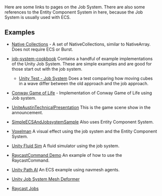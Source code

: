 Here are some links to pages on the Job System.  There are also some references to the Entity Component System in here, because the Job System is usually used with ECS.

## Examples

* [Native Collections](https://github.com/jacksondunstan/NativeCollections) - A set of NativeCollections, similar to NativeArray.  Does not require ECS or Burst.

* [job-system-cookbook](https://github.com/stella3d/job-system-cookbook)
  Contains a handful of example implementations of the Unity Job System.  These are simple examples and are good for those start out with the job system.
  
  * [Unity Test - Job System](https://github.com/douduck08/UnityTest-JobSystem)
  Does a test comparing how moving cubes in a wave differ between the old approach and the job approach.
  
* [Conway Game of Life](https://github.com/Endarren/Conway-Game-of-Life-NP) - Implementation of Conway Game of Life using Job system.
  
* [UniteAustinTechnicalPresentation](https://github.com/Unity-Technologies/UniteAustinTechnicalPresentation)
This is the game scene show in the announcement.

* [SimpleECSAndJobsystemSample](https://github.com/yasuohasegawa/SimpleECSAndJobsystemSample)
Also uses Entity Component System.

* [Voxelman](https://github.com/keijiro/Voxelman)
A visual effect using the job system and the Entity Component System.

* [Unity Fluid Sim](https://github.com/RoryDungan/unity-fluid-sim)
A fluid simulator using the job system.

* [RaycastCommand Demo](https://github.com/Endarren/Unity_RaycastCommand_Demo)
An example of how to use the RaycastCommand.

* [Unity Path AI](https://github.com/anueves1/Unity-Path-AI)
An ECS example using navmesh agents.

* [Unity Job System Mesh Deformer](https://github.com/aquarterofpixel/unity-job-system-mesh-deformer)

* [Raycast Jobs](https://github.com/cerea1/RaycastJobs)
